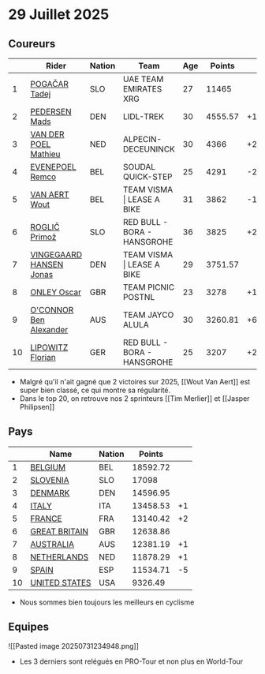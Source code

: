 # 29 Juillet 2025

## Coureurs

|     | Rider                                                                                                                                                                                                                                 | Nation | Team                        | Age | Points  |     |
| --- | ------------------------------------------------------------------------------------------------------------------------------------------------------------------------------------------------------------------------------------- | ------ | --------------------------- | --- | ------- | --- |
| 1   | [POGAČAR Tadej](https://dataride.uci.ch/iframe/RiderRankingDetails/149727?rankingId=1&groupId=1&momentId=192573&baseRankingTypeId=1&disciplineSeasonId=444&disciplineId=10&categoryId=22&raceTypeId=0&countryId=0&teamId=0)           | SLO    | UAE TEAM EMIRATES XRG       | 27  | 11465   |     |
| 2   | [PEDERSEN Mads](https://dataride.uci.ch/iframe/RiderRankingDetails/86895?rankingId=1&groupId=1&momentId=192573&baseRankingTypeId=1&disciplineSeasonId=444&disciplineId=10&categoryId=22&raceTypeId=0&countryId=0&teamId=0)            | DEN    | LIDL-TREK                   | 30  | 4555.57 | +1  |
| 3   | [VAN DER POEL Mathieu](https://dataride.uci.ch/iframe/RiderRankingDetails/79462?rankingId=1&groupId=1&momentId=192573&baseRankingTypeId=1&disciplineSeasonId=444&disciplineId=10&categoryId=22&raceTypeId=0&countryId=0&teamId=0)     | NED    | ALPECIN-DECEUNINCK          | 30  | 4366    | +2  |
| 4   | [EVENEPOEL Remco](https://dataride.uci.ch/iframe/RiderRankingDetails/1596046?rankingId=1&groupId=1&momentId=192573&baseRankingTypeId=1&disciplineSeasonId=444&disciplineId=10&categoryId=22&raceTypeId=0&countryId=0&teamId=0)        | BEL    | SOUDAL QUICK-STEP           | 25  | 4291    | -2  |
| 5   | [VAN AERT Wout](https://dataride.uci.ch/iframe/RiderRankingDetails/75859?rankingId=1&groupId=1&momentId=192573&baseRankingTypeId=1&disciplineSeasonId=444&disciplineId=10&categoryId=22&raceTypeId=0&countryId=0&teamId=0)            | BEL    | TEAM VISMA \| LEASE A BIKE  | 31  | 3862    | -1  |
| 6   | [ROGLIČ Primož](https://dataride.uci.ch/iframe/RiderRankingDetails/88889?rankingId=1&groupId=1&momentId=192573&baseRankingTypeId=1&disciplineSeasonId=444&disciplineId=10&categoryId=22&raceTypeId=0&countryId=0&teamId=0)            | SLO    | RED BULL - BORA - HANSGROHE | 36  | 3825    | +2  |
| 7   | [VINGEGAARD HANSEN Jonas](https://dataride.uci.ch/iframe/RiderRankingDetails/112082?rankingId=1&groupId=1&momentId=192573&baseRankingTypeId=1&disciplineSeasonId=444&disciplineId=10&categoryId=22&raceTypeId=0&countryId=0&teamId=0) | DEN    | TEAM VISMA \| LEASE A BIKE  | 29  | 3751.57 |     |
| 8   | [ONLEY Oscar](https://dataride.uci.ch/iframe/RiderRankingDetails/1710249?rankingId=1&groupId=1&momentId=192573&baseRankingTypeId=1&disciplineSeasonId=444&disciplineId=10&categoryId=22&raceTypeId=0&countryId=0&teamId=0)            | GBR    | TEAM PICNIC POSTNL          | 23  | 3278    | +19 |
| 9   | [O'CONNOR Ben Alexander](https://dataride.uci.ch/iframe/RiderRankingDetails/97805?rankingId=1&groupId=1&momentId=192573&baseRankingTypeId=1&disciplineSeasonId=444&disciplineId=10&categoryId=22&raceTypeId=0&countryId=0&teamId=0)   | AUS    | TEAM JAYCO ALULA            | 30  | 3260.81 | +6  |
| 10  | [LIPOWITZ Florian](https://dataride.uci.ch/iframe/RiderRankingDetails/2097255?rankingId=1&groupId=1&momentId=192573&baseRankingTypeId=1&disciplineSeasonId=444&disciplineId=10&categoryId=22&raceTypeId=0&countryId=0&teamId=0)       | GER    | RED BULL - BORA - HANSGROHE | 25  | 3207    | +22 |

- Malgré qu'il n'ait gagné que 2 victoires sur 2025, [[Wout Van Aert]] est super bien classé, ce qui montre sa régularité.
- Dans le top 20, on retrouve nos 2 sprinteurs [[Tim Merlier]] et [[Jasper Philipsen]]

## Pays

|     | Name                                                                                                                                                                                                                      | Nation | Points   |     |
| --- | ------------------------------------------------------------------------------------------------------------------------------------------------------------------------------------------------------------------------- | ------ | -------- | --- |
| 1   | [BELGIUM](https://dataride.uci.ch/iframe/NationRankingDetails/21?rankingId=9&groupId=1&momentId=192611&baseRankingTypeId=3&disciplineSeasonId=444&disciplineId=10&categoryId=22&raceTypeId=0&countryId=0&teamId=0)        | BEL    | 18592.72 |     |
| 2   | [SLOVENIA](https://dataride.uci.ch/iframe/NationRankingDetails/163?rankingId=9&groupId=1&momentId=192611&baseRankingTypeId=3&disciplineSeasonId=444&disciplineId=10&categoryId=22&raceTypeId=0&countryId=0&teamId=0)      | SLO    | 17098    |     |
| 3   | [DENMARK](https://dataride.uci.ch/iframe/NationRankingDetails/56?rankingId=9&groupId=1&momentId=192611&baseRankingTypeId=3&disciplineSeasonId=444&disciplineId=10&categoryId=22&raceTypeId=0&countryId=0&teamId=0)        | DEN    | 14596.95 |     |
| 4   | [ITALY](https://dataride.uci.ch/iframe/NationRankingDetails/95?rankingId=9&groupId=1&momentId=192611&baseRankingTypeId=3&disciplineSeasonId=444&disciplineId=10&categoryId=22&raceTypeId=0&countryId=0&teamId=0)          | ITA    | 13458.53 | +1  |
| 5   | [FRANCE](https://dataride.uci.ch/iframe/NationRankingDetails/68?rankingId=9&groupId=1&momentId=192611&baseRankingTypeId=3&disciplineSeasonId=444&disciplineId=10&categoryId=22&raceTypeId=0&countryId=0&teamId=0)         | FRA    | 13140.42 | +2  |
| 6   | [GREAT BRITAIN](https://dataride.uci.ch/iframe/NationRankingDetails/72?rankingId=9&groupId=1&momentId=192611&baseRankingTypeId=3&disciplineSeasonId=444&disciplineId=10&categoryId=22&raceTypeId=0&countryId=0&teamId=0)  | GBR    | 12638.86 |     |
| 7   | [AUSTRALIA](https://dataride.uci.ch/iframe/NationRankingDetails/14?rankingId=9&groupId=1&momentId=192611&baseRankingTypeId=3&disciplineSeasonId=444&disciplineId=10&categoryId=22&raceTypeId=0&countryId=0&teamId=0)      | AUS    | 12381.19 | +1  |
| 8   | [NETHERLANDS](https://dataride.uci.ch/iframe/NationRankingDetails/134?rankingId=9&groupId=1&momentId=192611&baseRankingTypeId=3&disciplineSeasonId=444&disciplineId=10&categoryId=22&raceTypeId=0&countryId=0&teamId=0)   | NED    | 11878.29 | +1  |
| 9   | [SPAIN](https://dataride.uci.ch/iframe/NationRankingDetails/63?rankingId=9&groupId=1&momentId=192611&baseRankingTypeId=3&disciplineSeasonId=444&disciplineId=10&categoryId=22&raceTypeId=0&countryId=0&teamId=0)          | ESP    | 11534.71 | -5  |
| 10  | [UNITED STATES](https://dataride.uci.ch/iframe/NationRankingDetails/193?rankingId=9&groupId=1&momentId=192611&baseRankingTypeId=3&disciplineSeasonId=444&disciplineId=10&categoryId=22&raceTypeId=0&countryId=0&teamId=0) | USA    | 9326.49  |     |
- Nous sommes bien toujours les meilleurs en cyclisme

## Equipes

![[Pasted image 20250731234948.png]]

- Les 3 derniers sont relégués en PRO-Tour et non plus en World-Tour